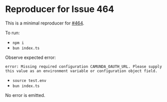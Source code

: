 # Reproducer for Issue 464

This is a minimal reproducer for [#464](https://github.com/camunda/camunda-8-js-sdk/issues/464).

To run: 

- `npm i`
- `bun index.ts`

Observe expected error: 

`error: Missing required configuration CAMUNDA_OAUTH_URL. Please supply this value as an environment variable or configuration object field.`

- `source test.env`
- `bun index.ts`

No error is emitted.